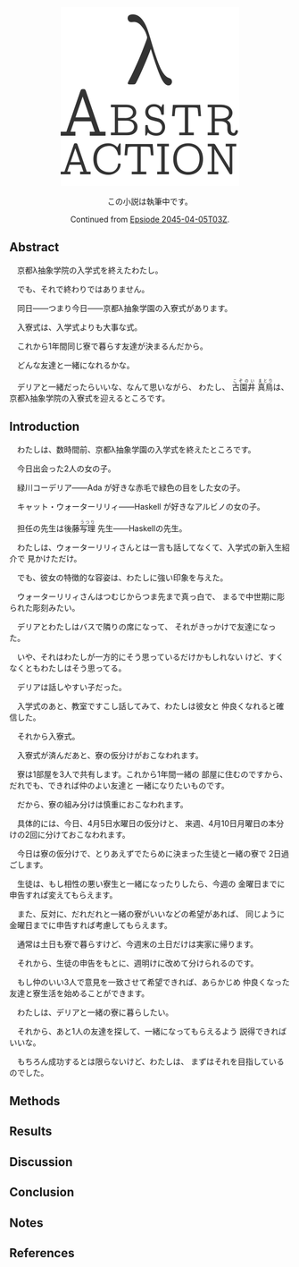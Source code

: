 <!--
! -T "Episode 2045-04-05T05Z"
-->

<!-- IGNORE
<p align="center" class="file-vars">
(* -*- title: "λ Abstraction"; episode: "2045-04-05T05Z" -*- *)
</p>
IGNORE -->

<p align="center"><a href="../"><img id="logo" 
src="../img/abstr-logo.png" width="320px" height="320px" /></a></p>

<p align="center" class="warning">
この小説は執筆中です。
</p>

<!-- IGNORE
<p class="local-vars">
(* Local Variables: *)<br />
(* Continued-from: <a href="2045-04-05T03Z.md">"Epsiode 
2045-04-05T03Z"</a> *)<br />
(* Stability: experimental *)<br />
(* Category: Novel *)<br />
(* End: *)<br />
</p>
IGNORE -->

<!-- IGNORE --> <p align="center"> Continued from <a href="2045-04-05T03Z.md">Epsiode 2045-04-05T03Z</a>. </p>

## Abstract

　京都λ抽象学院の入学式を終えたわたし。

　でも、それで終わりではありません。

　同日——つまり今日——京都λ抽象学園の入寮式があります。

　入寮式は、入学式よりも大事な式。

　これから1年間同じ寮で暮らす友達が決まるんだから。

　どんな友達と一緒になれるかな。

　デリアと一緒だったらいいな、なんて思いながら、
わたし、
<ruby>古園井<rp>(</rp><rt>こぞのい</rt><rp>)</rp></ruby>
<ruby>真鳥<rp>(</rp><rt>まとり</rt><rp>)</rp></ruby>は、
京都λ抽象学院の入寮式を迎えるところです。

## Introduction

　わたしは、数時間前、京都λ抽象学園の入学式を終えたところです。

　今日出会った2人の女の子。

　緑川コーデリア——Ada が好きな赤毛で緑色の目をした女の子。

　キャット・ウォーターリリィ——Haskell が好きなアルビノの女の子。

　担任の先生は後藤<ruby>写理<rp>(</rp><rt>うつり</rt><rp>)</rp></ruby>
先生——Haskellの先生。

　わたしは、ウォーターリリィさんとは一言も話してなくて、入学式の新入生紹介で
見かけただけ。

　でも、彼女の特徴的な容姿は、わたしに強い印象を与えた。

　ウォーターリリィさんはつむじからつま先まで真っ白で、
まるで中世期に彫られた彫刻みたい。

　デリアとわたしはバスで隣りの席になって、
それがきっかけで友達になった。

　いや、それはわたしが一方的にそう思っているだけかもしれない
けど、すくなくともわたしはそう思ってる。

　デリアは話しやすい子だった。

　入学式のあと、教室ですこし話してみて、わたしは彼女と
仲良くなれると確信した。

　それから入寮式。

　入寮式が済んだあと、寮の仮分けがおこなわれます。

　寮は1部屋を3人で共有します。これから1年間一緒の
部屋に住むのですから、だれでも、できれば仲のよい友達と
一緒になりたいものです。

　だから、寮の組み分けは慎重におこなわれます。

　具体的には、今日、4月5日水曜日の仮分けと、
来週、4月10日月曜日の本分けの2回に分けておこなわれます。

　今日は寮の仮分けで、とりあえずでたらめに決まった生徒と一緒の寮で
2日過ごします。

　生徒は、もし相性の悪い寮生と一緒になったりしたら、今週の
金曜日までに申告すれば変えてもらえます。

　また、反対に、だれだれと一緒の寮がいいなどの希望があれば、
同じように金曜日までに申告すれば考慮してもらえます。

　通常は土日も寮で暮らすけど、今週末の土日だけは実家に帰ります。

　それから、生徒の申告をもとに、週明けに改めて分けられるのです。

　もし仲のいい3人で意見を一致させて希望できれば、あらかじめ
仲良くなった友達と寮生活を始めることができます。

　わたしは、デリアと一緒の寮に暮らしたい。

　それから、あと1人の友達を探して、一緒になってもらえるよう
説得できればいいな。

　もちろん成功するとは限らないけど、わたしは、
まずはそれを目指しているのでした。

## Methods



## Results

## Discussion
## Conclusion
## Notes
## References

<!-- IGNORE
<p class="local-vars">
(* Local Variables: *)<br />
(* End: *)<br />
</p>
IGNORE -->

<!-- DEV
<script type="text/javascript" src="../js/wc.js"></script>
<script type="text/javascript">
window.addEventListener("load", function () {
  var body = document.querySelector('body');
  var h2 = document.createElement('h2');
  var p = document.createElement('p');
  h2.textContent = "Wc";
  p.textContent = 'WC: ' + wc();
  body.appendChild(h2);
  body.appendChild(p);
});
</script>
DEV -->
